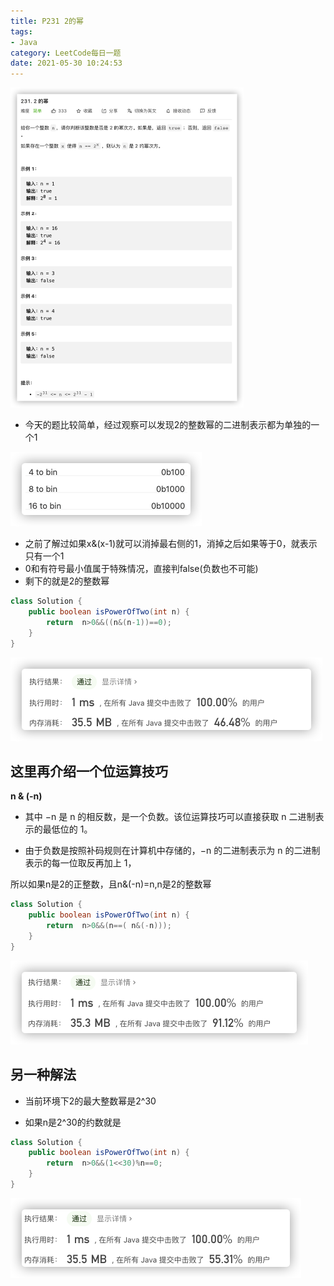 ```yaml
---
title: P231 2的幂
tags: 
- Java
category: LeetCode每日一题
date: 2021-05-30 10:24:53
---
```

<!-- more -->
<img src="https://raw.githubusercontent.com/C1EYE/figureBed/main/img/20210530102806.png" alt="image-20210530100106429" style="zoom:50%;" />

- 今天的题比较简单，经过观察可以发现2的整数幂的二进制表示都为单独的一个1

<img src="https://raw.githubusercontent.com/C1EYE/figureBed/main/img/20210530102816.png" alt="image-20210530100244394" style="zoom:50%;" />

- 之前了解过如果x&(x-1)就可以消掉最右侧的1，消掉之后如果等于0，就表示只有一个1
- 0和有符号最小值属于特殊情况，直接判false(负数也不可能)
- 剩下的就是2的整数幂

```java
class Solution {
    public boolean isPowerOfTwo(int n) {
        return  n>0&&((n&(n-1))==0);
    }
}
```

<img src="https://raw.githubusercontent.com/C1EYE/figureBed/main/img/20210530102819.png" alt="image-20210530100636322" style="zoom:50%;" />

## 这里再介绍一个位运算技巧

 **n & (-n)**

- 其中 −n 是 n 的相反数，是一个负数。该位运算技巧可以直接获取 n 二进制表示的最低位的 1。

- 由于负数是按照补码规则在计算机中存储的，−n 的二进制表示为 n 的二进制表示的每一位取反再加上 1，

所以如果n是2的正整数，且n&(-n)=n,n是2的整数幂

```java
class Solution {
    public boolean isPowerOfTwo(int n) {
        return  n>0&&(n==( n&(-n)));
    }
}
```

<img src="https://raw.githubusercontent.com/C1EYE/figureBed/main/img/20210530102824.png" alt="image-20210530102230650" style="zoom:50%;" />

## 另一种解法

- 当前环境下2的最大整数幂是2^30

- 如果n是2^30的约数就是

```java
class Solution {
    public boolean isPowerOfTwo(int n) {
        return  n>0&&(1<<30)%n==0;
    }
}
```

<img src="https://raw.githubusercontent.com/C1EYE/figureBed/main/img/20210530102829.png" alt="image-20210530102341488" style="zoom:50%;" />
